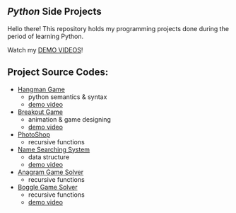 ## *Python* Side Projects

Hello there!
This repository holds my programming projects done during the period of learning Python.

Watch my [DEMO VIDEOS](https://www.youtube.com/playlist?app=desktop&list=PL6FWNwNPGCE56gP3lxhYPLoUbqE_unUiP)!

## Project Source Codes:
* [Hangman Game](https://github.com/Sheng-Feng/Python_Projects/tree/main/Side_Projects/hangman_game)
  * python semantics & syntax
  * [demo video](https://www.youtube.com/watch?v=VSQop2frJLw&list=PL6FWNwNPGCE56gP3lxhYPLoUbqE_unUiP&index=5&ab_channel=stanCode%E6%A8%99%E6%BA%96%E7%A8%8B%E5%BC%8F%E6%95%99%E8%82%B2%E6%A9%9F%E6%A7%8B)
* [Breakout Game](https://github.com/Sheng-Feng/Python_Projects/tree/main/Side_Projects/break_out_game)
  * animation & game designing
  * [demo video](https://www.youtube.com/watch?v=o63KPoIXJS4&list=PL6FWNwNPGCE56gP3lxhYPLoUbqE_unUiP&index=1&ab_channel=stanCode%E6%A8%99%E6%BA%96%E7%A8%8B%E5%BC%8F%E6%95%99%E8%82%B2%E6%A9%9F%E6%A7%8B)
* [PhotoShop](https://github.com/Sheng-Feng/Python_Projects/tree/main/Side_Projects/anagram_game_solver)
  * recursive functions
* [Name Searching System](https://github.com/Sheng-Feng/Python_Projects/tree/main/Side_Projects/name_searching_system)
  * data structure
  * [demo video](https://www.youtube.com/watch?v=9JIc0CZwsa4&list=PL6FWNwNPGCE56gP3lxhYPLoUbqE_unUiP&index=4&ab_channel=stanCode%E6%A8%99%E6%BA%96%E7%A8%8B%E5%BC%8F%E6%95%99%E8%82%B2%E6%A9%9F%E6%A7%8B)
* [Anagram Game Solver](https://github.com/Sheng-Feng/Python_Projects/tree/main/Side_Projects/anagram_game_solver)
  * recursive functions
* [Boggle Game Solver](https://github.com/Sheng-Feng/Python_Projects/tree/main/Side_Projects/boggle_game_solver)
  * recursive functions
  * [demo video](https://www.youtube.com/watch?v=gbLlbpOppzA&list=PL6FWNwNPGCE56gP3lxhYPLoUbqE_unUiP&index=3&ab_channel=stanCode%E6%A8%99%E6%BA%96%E7%A8%8B%E5%BC%8F%E6%95%99%E8%82%B2%E6%A9%9F%E6%A7%8B)
